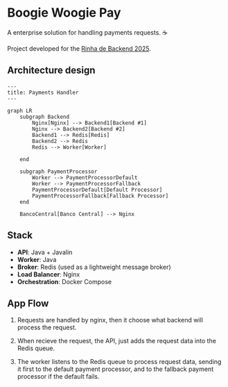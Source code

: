 # Boogie Woogie Pay
A enterprise solution for handling payments requests. ☕

Project developed for the [Rinha de Backend 2025](https://github.com/zanfranceschi/rinha-de-backend-2025).

## Architecture design

```mermaid
---
title: Payments Handler
---

graph LR
    subgraph Backend
        Nginx[Nginx] --> Backend1[Backend #1]
        Nginx --> Backend2[Backend #2]
        Backend1 --> Redis[Redis]
        Backend2 --> Redis
        Redis --> Worker[Worker]

    end
    
    subgraph PaymentProcessor
        Worker --> PaymentProcessorDefault
        Worker --> PaymentProcessorFallback
        PaymentProcessorDefault[Default Processor]
        PaymentProcessorFallback[Fallback Processor]
    end

    BancoCentral[Banco Central] --> Nginx
```
## Stack

- **API**: Java + Javalin
- **Worker**: Java
- **Broker**: Redis (used as a lightweight message broker)
- **Load Balancer**: Nginx
- **Orchestration**: Docker Compose

## App Flow

1. Requests are handled by nginx, then it choose what backend will
process the request.

2. When recieve the request, the API, just adds the request data into the Redis
queue.

3. The worker listens to the Redis queue to process request data, sending it
first to the default payment processor, and to the fallback payment processor
if the default fails.
